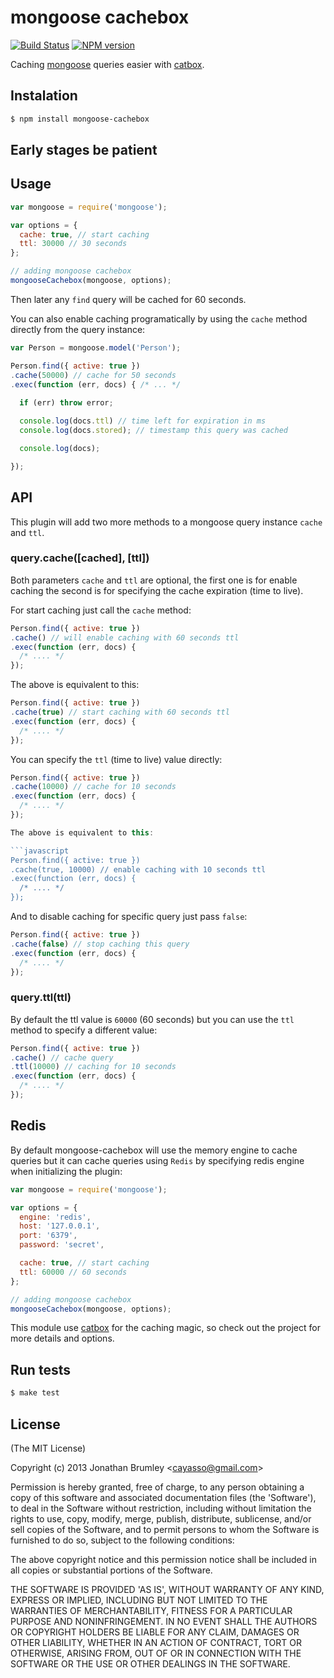 # mongoose cachebox

[![Build Status](https://travis-ci.org/cayasso/mongoose-cachebox.png?branch=master)](https://travis-ci.org/cayasso/mongoose-cachebox)
[![NPM version](https://badge.fury.io/js/mongoose-cachebox.png)](http://badge.fury.io/js/mongoose-cachebox)

Caching [mongoose](http://http://mongoosejs.com/) queries easier with [catbox](https://github.com/spumko/catbox).

## Instalation

```bash
$ npm install mongoose-cachebox
```

## Early stages be patient

## Usage

```javascript
var mongoose = require('mongoose');

var options = {
  cache: true, // start caching
  ttl: 30000 // 30 seconds
};

// adding mongoose cachebox
mongooseCachebox(mongoose, options);
```
Then later any `find` query will be cached for 60 seconds.

You can also enable caching programatically by using the `cache` method directly from the query instance:

```javascript
var Person = mongoose.model('Person');

Person.find({ active: true })
.cache(50000) // cache for 50 seconds
.exec(function (err, docs) { /* ... */
  
  if (err) throw error;

  console.log(docs.ttl) // time left for expiration in ms
  console.log(docs.stored); // timestamp this query was cached

  console.log(docs);

});

```

## API
This plugin will add two more methods to a mongoose query instance `cache` and `ttl`.

### query.cache([cached], [ttl])

Both parameters `cache` and `ttl` are optional, the first one is for enable caching the second is for specifying the cache expiration (time to live).

For start caching just call the `cache` method:

```javascript
Person.find({ active: true })
.cache() // will enable caching with 60 seconds ttl
.exec(function (err, docs) {
  /* .... */
});
```

The above is equivalent to this:

```javascript
Person.find({ active: true })
.cache(true) // start caching with 60 seconds ttl
.exec(function (err, docs) {
  /* .... */
});
```

You can specify the `ttl` (time to live) value directly:

```javascript
Person.find({ active: true })
.cache(10000) // cache for 10 seconds
.exec(function (err, docs) {
  /* .... */
});

The above is equivalent to this:

```javascript
Person.find({ active: true })
.cache(true, 10000) // enable caching with 10 seconds ttl
.exec(function (err, docs) {
  /* .... */
});
```

And to disable caching for specific query just pass `false`:

```javascript
Person.find({ active: true })
.cache(false) // stop caching this query
.exec(function (err, docs) {
  /* .... */
});
```

### query.ttl(ttl)

By default the ttl value is `60000` (60 seconds) but you can use the `ttl` method to specify a different value:

```javascript
Person.find({ active: true })
.cache() // cache query
.ttl(10000) // caching for 10 seconds
.exec(function (err, docs) {
  /* .... */
});
```

## Redis

By default mongoose-cachebox will use the memory engine to cache queries but it can cache queries using `Redis` by specifying redis engine when initializing the plugin:

```javascript
var mongoose = require('mongoose');

var options = {
  engine: 'redis',
  host: '127.0.0.1',
  port: '6379',
  password: 'secret',

  cache: true, // start caching
  ttl: 60000 // 60 seconds
};

// adding mongoose cachebox
mongooseCachebox(mongoose, options);
```

This module use [catbox](https://github.com/spumko/catbox) for the caching magic, so check out the project for more details and options.

## Run tests

```bash
$ make test
```

## License

(The MIT License)

Copyright (c) 2013 Jonathan Brumley &lt;cayasso@gmail.com&gt;

Permission is hereby granted, free of charge, to any person obtaining
a copy of this software and associated documentation files (the
'Software'), to deal in the Software without restriction, including
without limitation the rights to use, copy, modify, merge, publish,
distribute, sublicense, and/or sell copies of the Software, and to
permit persons to whom the Software is furnished to do so, subject to
the following conditions:

The above copyright notice and this permission notice shall be
included in all copies or substantial portions of the Software.

THE SOFTWARE IS PROVIDED 'AS IS', WITHOUT WARRANTY OF ANY KIND,
EXPRESS OR IMPLIED, INCLUDING BUT NOT LIMITED TO THE WARRANTIES OF
MERCHANTABILITY, FITNESS FOR A PARTICULAR PURPOSE AND NONINFRINGEMENT.
IN NO EVENT SHALL THE AUTHORS OR COPYRIGHT HOLDERS BE LIABLE FOR ANY
CLAIM, DAMAGES OR OTHER LIABILITY, WHETHER IN AN ACTION OF CONTRACT,
TORT OR OTHERWISE, ARISING FROM, OUT OF OR IN CONNECTION WITH THE
SOFTWARE OR THE USE OR OTHER DEALINGS IN THE SOFTWARE.
